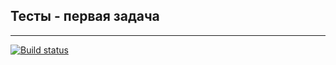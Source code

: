 
## Тесты - первая задача
---
[![Build status](https://ci.appveyor.com/api/projects/status/ujjgpmd5jsmvadta/branch/master?svg=true)](https://ci.appveyor.com/project/lekseff/ajs-homework-3-1/branch/master)
